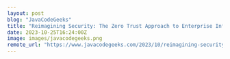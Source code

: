 ```yaml
---
layout: post
blog: "JavaCodeGeeks"
title: "Reimagining Security: The Zero Trust Approach to Enterprise Infrastructure"
date: 2023-10-25T16:24:00Z
image: images/javacodegeeks.png
remote_url: "https://www.javacodegeeks.com/2023/10/reimagining-security-the-zero-trust-approach-to-enterprise-infrastructure.html"
---
```

